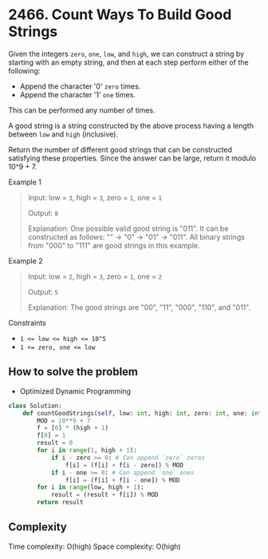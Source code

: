 # 2466. Count Ways To Build Good Strings
<Badge type="warning" text="Medium" />[<Badge type="info" text="LeetCode" />](https://leetcode.com/problems/count-ways-to-build-good-strings/)

Given the integers `zero`, `one`, `low`, and `high`, we can construct a string by starting with an empty string, and then at each step perform either of the following:

- Append the character '0' `zero` times.
- Append the character '1' `one` times.

This can be performed any number of times.

A good string is a string constructed by the above process having a length between `low` and `high` (inclusive).

Return the number of different good strings that can be constructed satisfying these properties. Since the answer can be large, return it modulo 10^9 + 7.

Example 1
> Input: low = `3`, high = `3`, zero = `1`, one = `1`
>
> Output: `8`
>
> Explanation: 
> One possible valid good string is "011". 
> It can be constructed as follows: "" -> "0" -> "01" -> "011". 
> All binary strings from "000" to "111" are good strings in this example.

Example 2
> Input: low = `2`, high = `3`, zero = `1`, one = `2`
>
> Output: `5`
>
> Explanation: The good strings are "00", "11", "000", "110", and "011".

Constraints
- `1 <= low <= high <= 10^5`
- `1 <= zero, one <= low`

## How to solve the problem

- Optimized Dynamic Programming

```python
class Solution:
    def countGoodStrings(self, low: int, high: int, zero: int, one: int) -> int:
        MOD = 10**9 + 7
        f = [0] * (high + 1)
        f[0] = 1
        result = 0
        for i in range(1, high + 1):
            if i - zero >= 0: # Can append `zero` zeros
                f[i] = (f[i] + f[i - zero]) % MOD
            if i - one >= 0: # Can append `one` ones 
                f[i] = (f[i] + f[i - one]) % MOD
        for i in range(low, high + 1):
            result = (result + f[i]) % MOD
        return result
```

## Complexity
Time complexity: O(high)
Space complexity: O(high)
